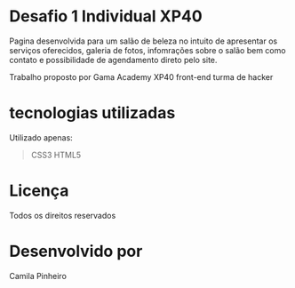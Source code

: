 # Desafio 1 Individual XP40
Pagina desenvolvida para um salão de beleza no intuito de apresentar os serviços oferecidos, galeria de fotos, infomrações sobre o salão bem como contato e possibilidade de agendamento direto pelo site. 

Trabalho proposto por Gama Academy XP40 front-end turma de hacker
# tecnologias utilizadas
Utilizado apenas:
>CSS3
>HTML5

# Licença
Todos os direitos reservados

# Desenvolvido por 
Camila Pinheiro
